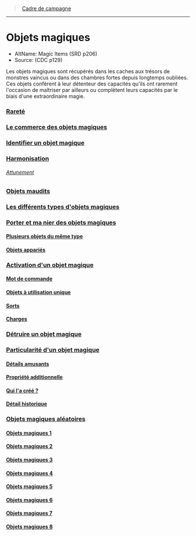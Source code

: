 ﻿---
!Items
Name: Objets magiques
AltName: Magic Items (SRD p206)
Source: (CDC p129)
Id: magicitems_hd.md#objets-magiques
RootId: magicitems_hd.md
ParentLink: index.md
ParentName: Cadre de campagne
NameLevel: 1
Attributes: {}
AttributesDictionary: >+
  {}

---
>  [Cadre de campagne](index.md)

---


# Objets magiques

- AltName: Magic Items (SRD p206)
- Source: (CDC p129)

Les objets magiques sont récupérés dans les caches aux trésors de monstres vaincus ou dans des chambres fortes depuis longtemps oubliées. Ces objets confèrent à leur détenteur des capacités qu'ils ont rarement l'occasion de maîtriser par ailleurs ou complètent leurs capacités par le biais d'une extraordinaire magie.



### [Rareté](hd_magicitems_rarete.md)



### [Le commerce des objets magiques](hd_magicitems_le_commerce_des_objets_magiques.md)



### [Identifier un objet magique](hd_magicitems_identifier_un_objet_magique.md)



### [Harmonisation](hd_magicitems_harmonisation.md)

###### _[Attunement](hd_magicitems_harmonisation.md)_



### [Objets maudits](hd_magicitems_objets_maudits.md)



### [Les différents types d'objets magiques](hd_magicitems_les_differents_types_dobjets_magiques.md)



### [Porter et ma nier des objets magiques](hd_magicitems_porter_et_ma_nier_des_objets_magiques.md)



#### [Plusieurs objets du même type](hd_magicitems_plusieurs_objets_du_meme_type.md)



#### [Objets appariés](hd_magicitems_objets_apparies.md)



### [Activation d'un objet magique](hd_magicitems_activation_dun_objet_magique.md)



#### [Mot de commande](hd_magicitems_mot_de_commande.md)



#### [Objets à utilisation unique](hd_magicitems_objets_a_utilisation_unique.md)



#### [Sorts](hd_magicitems_sorts.md)



#### [Charges](hd_magicitems_charges.md)



### [Détruire un objet magique](hd_magicitems_detruire_un_objet_magique.md)



### [Particularité d'un objet magique](hd_magicitems_particularite_dun_objet_magique.md)



#### [Détails amusants](hd_magicitems_details_amusants.md)



#### [Propriété additionnelle](hd_magicitems_propriete_additionnelle.md)



#### [Qui l'a créé ?](hd_magicitems_qui_la_cree_.md)



#### [Détail historique](hd_magicitems_detail_historique.md)



### [Objets magiques aléatoires](hd_magicitems_objets_magiques_aleatoires.md)



#### [Objets magiques 1](hd_magicitems_objets_magiques_1.md)



#### [Objets magiques 2](hd_magicitems_objets_magiques_2.md)



#### [Objets magiques 3](hd_magicitems_objets_magiques_3.md)



#### [Objets magiques 4](hd_magicitems_objets_magiques_4.md)



#### [Objets magiques 5](hd_magicitems_objets_magiques_5.md)



#### [Objets magiques 6](hd_magicitems_objets_magiques_6.md)



#### [Objets magiques 7](hd_magicitems_objets_magiques_7.md)



#### [Objets magiques 8](hd_magicitems_objets_magiques_8.md)


